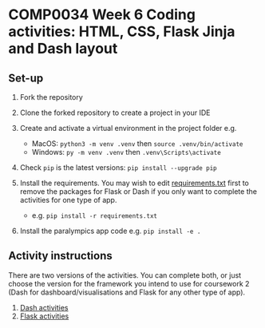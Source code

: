 # COMP0034 Week 6 Coding activities: HTML, CSS, Flask Jinja and Dash layout

## Set-up

1. Fork the repository
2. Clone the forked repository to create a project in your IDE
3. Create and activate a virtual environment in the project folder e.g.

    - MacOS: `python3 -m venv .venv` then `source .venv/bin/activate`
    - Windows: `py -m venv .venv` then `.venv\Scripts\activate`
4. Check `pip` is the latest versions: `pip install --upgrade pip`
5. Install the requirements. You may wish to edit [requirements.txt](requirements.txt) first to remove the packages for
   Flask or Dash if you only want to complete the activities for one type of app.

    - e.g. `pip install -r requirements.txt`
6. Install the paralympics app code e.g. `pip install -e .`

## Activity instructions

There are two versions of the activities. You can complete both, or just choose the version for the framework you intend
to use for coursework 2 (Dash for dashboard/visualisations and Flask for any other type of app).

1. [Dash activities](wk6-dash.md)
2. [Flask activities](wk6-flask.md)
